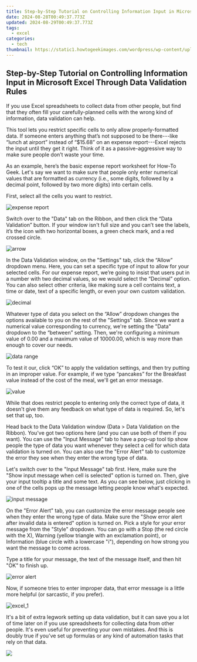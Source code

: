 ```yaml
---
title: Step-by-Step Tutorial on Controlling Information Input in Microsoft Excel Through Data Validation Rules
date: 2024-08-28T00:49:37.773Z
updated: 2024-08-29T00:49:37.773Z
tags:
  - excel
categories:
  - tech
thumbnail: https://static1.howtogeekimages.com/wordpress/wp-content/uploads/2018/04/you-dun-goofed.png
---
```


## Step-by-Step Tutorial on Controlling Information Input in Microsoft Excel Through Data Validation Rules

If you use Excel spreadsheets to collect data from other people, but find that they often fill your carefully-planned cells with the wrong kind of information, data validation can help.

 This tool lets you restrict specific cells to only allow properly-formatted data. If someone enters anything that’s not supposed to be there---like “lunch at airport” instead of “$15.68” on an expense report---Excel rejects the input until they get it right. Think of it as a passive-aggressive way to make sure people don’t waste your time.

 As an example, here’s the basic expense report worksheet for How-To Geek. Let's say we want to make sure that people only enter numerical values that are formatted as currency (i.e., some digits, followed by a decimal point, followed by two more digits) into certain cells.

 First, select all the cells you want to restrict.

![expense report](https://static1.howtogeekimages.com/wordpress/wp-content/uploads/2018/04/expense-report.png) 

 Switch over to the "Data" tab on the Ribbon, and then click the “Data Validation” button. If your window isn't full size and you can’t see the labels, it’s the icon with two horizontal boxes, a green check mark, and a red crossed circle.

![arrow](https://static1.howtogeekimages.com/wordpress/wp-content/uploads/2018/04/arrow.png) 

 In the Data Validation window, on the "Settings" tab, click the “Allow” dropdown menu. Here, you can set a specific type of input to allow for your selected cells. For our expense report, we’re going to insist that users put in a number with two decimal values, so we would select the “Decimal” option. You can also select other criteria, like making sure a cell contains text, a time or date, text of a specific length, or even your own custom validation.

![decimal](https://static1.howtogeekimages.com/wordpress/wp-content/uploads/2018/04/decimal.png) 

 Whatever type of data you select on the “Allow” dropdown changes the options available to you on the rest of the "Settings" tab. Since we want a numerical value corresponding to currency, we're setting the "Data" dropdown to the “between” setting. Then, we're configuring a minimum value of 0.00 and a maximum value of 10000.00, which is way more than enough to cover our needs.

![data range](https://static1.howtogeekimages.com/wordpress/wp-content/uploads/2018/04/data-range.png) 

 To test it our, click “OK” to apply the validation settings, and then try putting in an improper value. For example, if we type “pancakes” for the Breakfast value instead of the cost of the meal, we'll get an error message.

![value](https://static1.howtogeekimages.com/wordpress/wp-content/uploads/2018/04/value.png) 

 While that does restrict people to entering only the correct type of data, it doesn't give them any feedback on what type of data is required. So, let's set that up, too.

 Head back to the Data Validation window (Data > Data Validation on the Ribbon). You've got two options here (and you can use both of them if you want). You can use the "Input Message" tab to have a pop-up tool tip show people the type of data you want whenever they select a cell for which data validation is turned on. You can also use the "Error Alert" tab to customize the error they see when they enter the wrong type of data.

 Let's switch over to the "Input Message" tab first. Here, make sure the "Show input message when cell is selected" option is turned on. Then, give your input tooltip a title and some text. As you can see below, just clicking in one of the cells pops up the message letting people know what's expected.

![input message](https://static1.howtogeekimages.com/wordpress/wp-content/uploads/2018/04/input-message.png) 

 On the "Error Alert" tab, you can customize the error message people see when they enter the wrong type of data. Make sure the "Show error alert after invalid data is entered" option is turned on. Pick a style for your error message from the "Style" dropdown. You can go with a Stop (the red circle with the X), Warning (yellow triangle with an exclamation point), or Information (blue circle with a lowercase "i"), depending on how strong you want the message to come across.

 Type a title for your message, the text of the message itself, and then hit "OK" to finish up.

![error alert](https://static1.howtogeekimages.com/wordpress/wp-content/uploads/2018/04/error-alert.png) 

 Now, if someone tries to enter improper data, that error message is a little more helpful (or sarcastic, if you prefer).

![excel_1](https://static1.howtogeekimages.com/wordpress/wp-content/uploads/2018/04/excel_1.png) 

 It's a bit of extra legwork setting up data validation, but it can save you a lot of time later on if you use spreadsheets for collecting data from other people. It's even useful for preventing your own mistakes. And this is doubly true if you’ve set up formulas or any kind of automation tasks that rely on that data.

<ins class="adsbygoogle"
     style="display:block"
     data-ad-format="autorelaxed"
     data-ad-client="ca-pub-7571918770474297"
     data-ad-slot="1223367746"></ins>



<ins class="adsbygoogle"
     style="display:block"
     data-ad-client="ca-pub-7571918770474297"
     data-ad-slot="8358498916"
     data-ad-format="auto"
     data-full-width-responsive="true"></ins>



<!-- affiliate ads begin -->
<a href="https://secure.2checkout.com/order/checkout.php?PRODS=37100474&QTY=1&AFFILIATE=108875&CART=1"><img src="https://awario.com/images/pages/index/img-platform-ui-1280@1x.avif" border="0"></a>
<!-- affiliate ads end -->